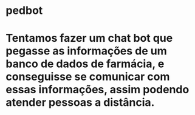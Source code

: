 # pedbot

# Tentamos fazer um chat bot que pegasse as informações de um banco de dados de farmácia, e conseguisse se comunicar com essas informações, assim podendo atender pessoas a distância.

